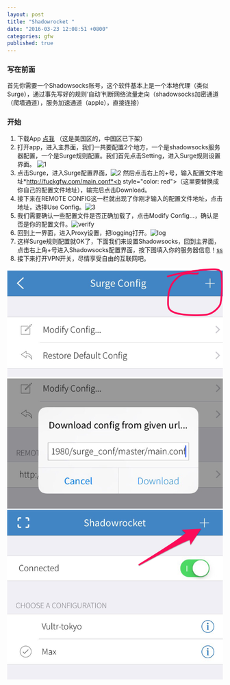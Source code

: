 ```yaml
---
layout: post
title: "Shadowrocket "
date: "2016-03-23 12:08:51 +0800"
categories: gfw
published: true
---
```




### 写在前面    
首先你需要一个Shadowsocks账号，这个软件基本上是一个本地代理（类似Surge），通过事先写好的规则‘自动’判断网络流量走向（shadowsocks加密通道（爬墙通道），服务加速通道（apple），直接连接）

### 开始
1. 下载App [点我](https://itunes.apple.com/us/app/shadowrocket-for-shadowsocks/id932747118?mt=8#) （这是美国区的，中国区已下架）
2. 打开app，进入主界面，我们一共要配置2个地方，一个是shadowsocks服务器配置，一个是Surge规则配置。我们首先点击Setting，进入Surge规则设置界面。  ![1]({{site.baseurl}}/_src/20160323_shadowrocket/1.jpg)
3. 点击Surge，进入Surge配置界面，![2]({{site.baseurl}}/_src/20160323_shadowrocket/2.jpg)  然后点击右上的+号，输入配置文件地址*http://fuckgfw.com/main.conf*<b style="color: red">（这里要替换成你自己的配置文件地址）</b>，输完后点击Download。
4. 接下来在REMOTE CONFIG这一栏就出现了你刚才输入的配置文件地址，点击地址，选择Use Config。![3]({{site.baseurl}}/_src/20160323_shadowrocket/3.jpg)  
5. 我们需要确认一些配置文件是否正确加载了，点击Modify Config...，确认是否是你的配置文件。![verify]({{site.baseurl}}/_src/20160323_shadowrocket/4.jpg)  
6. 回到上一界面，进入Proxy设置，把logging打开。![log]({{site.baseurl}}/_src/20160323_shadowrocket/5.jpg)  
7. 这样Surge规则配置就OK了，下面我们来设置Shadowsocks，回到主界面，点击右上角+号进入Shadowsocks配置界面，按下图填入你的服务器信息！[ss]({{site.baseurl}}/_src/20160323_shadowrocket/6.jpg)  
8. 接下来打开VPN开关，尽情享受自由的互联网吧。


![7](https://raw.githubusercontent.com/zgli1980/markdown_pics/master/shadowrocket/7.PNG)
![8](https://raw.githubusercontent.com/zgli1980/markdown_pics/master/shadowrocket/8.PNG)
![9](https://raw.githubusercontent.com/zgli1980/markdown_pics/master/shadowrocket/9.PNG)
